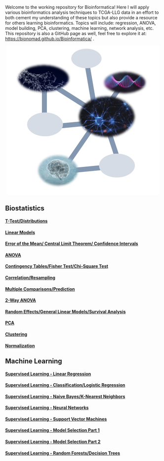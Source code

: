 


Welcome to the working repository for Bioinformatica! Here I will apply various bioinformatics analysis techniques to TCGA-LLG data in an effort to both cement my understanding of these topics but also provide a resource for others learning bioinformatics. Topics will include: regression, ANOVA, model building, PCA, clustering, machine learning, network analysis, etc. This repository is also a GitHub page as well, feel free to explore it at: https://bionomad.github.io/Bioinformatica/ . 

<p align="center">
    <img src="https://github.com/BioNomad/Bioinformatica/blob/main/images/info_graphic.PNG" width=, height=>
</p>

## Biostatistics 

#### [T-Test/Distributions][1]

#### [Linear Models][2]

#### [Error of the Mean/ Central Limit Theorem/ Confidence Intervals][3]

#### [ANOVA][4]

#### [Contingency Tables/Fisher Test/Chi-Square Test][5]

#### [Correlation/Resampling][6]

#### [Multiple Comparisons/Prediction][7]

#### [2-Way ANOVA][8]

#### [Random Effects/General Linear Models/Survival Analysis][9]

#### [PCA][10]

#### [Clustering][11]

#### [Normalization][12]

## Machine Learning

#### [Supervised Learning - Linear Regression][13]

#### [Supervised Learning - Classification/Logistic Regression][14]

#### [Supervised Learning - Naive Bayes/K-Nearest Neighbors][15]

#### [Supervised Learning - Neural Networks][16]

#### [Supervised Learning - Support Vector Machines][17]

#### [Supervised Learning - Model Selection Part 1][18]

#### [Supervised Learning - Model Selection Part 2][19]

#### [Supervised Learning - Random Forests/Decision Trees][20]

[1]: https://github.com/BioNomad/Bioinformatica/blob/main/pages_you_can_read/ttest_distributions/ttest_distributions.md

[2]: https://github.com/BioNomad/Bioinformatica/blob/main/pages_you_can_read/models/linear_model.md

[3]: https://github.com/BioNomad/Bioinformatica/blob/main/pages_you_can_read/error_clt_ci/error_clt_ci.md

[4]: https://github.com/BioNomad/Bioinformatica/blob/main/pages_you_can_read/anova/anova.md

[5]: https://github.com/BioNomad/Bioinformatica/blob/main/pages_you_can_read/ct_ft_ct/ct_ft_ct.md

[6]: https://github.com/BioNomad/Bioinformatica/blob/main/pages_you_can_read/correlation_resampling/correlation_resampling.md

[7]: https://github.com/BioNomad/Bioinformatica/blob/main/pages_you_can_read/mc_pred/mc_pred.md

[8]: https://github.com/BioNomad/Bioinformatica/blob/main/pages_you_can_read/2_anova/2_anova.md

[9]: https://github.com/BioNomad/Bioinformatica/blob/main/pages_you_can_read/re_glm_sur/re_glm_sur.md

[10]: https://github.com/BioNomad/Bioinformatica/blob/main/pages_you_can_read/pca/pca.md

[11]: https://github.com/BioNomad/Bioinformatica/blob/main/pages_you_can_read/clustering/clustering.md

[12]: https://github.com/BioNomad/Bioinformatica/blob/main/pages_you_can_read/normalization/normalization.md

[13]: https://github.com/BioNomad/Bioinformatica/blob/main/pages_you_can_read/supervised_linear_reg/supervised_linear_reg.md

[14]: https://github.com/BioNomad/Bioinformatica/blob/main/pages_you_can_read/supervised_class_log/supervised_class_log.md

[15]: https://github.com/BioNomad/Bioinformatica/blob/main/pages_you_can_read/supervised_nb_kn/supervised_nb_kn.md

[16]: https://github.com/BioNomad/Bioinformatica/blob/main/pages_you_can_read/supervised_nn/supervised_nn.md

[17]: https://github.com/BioNomad/Bioinformatica/blob/main/pages_you_can_read/supervised_svm/supervised_svm.md

[18]: https://github.com/BioNomad/Bioinformatica/blob/main/pages_you_can_read/supervised_ms_1/supervised_ms_1.md

[19]: https://github.com/BioNomad/Bioinformatica/blob/main/pages_you_can_read/supervised_ms_2/supervised_ms_2.md

[20]: https://github.com/BioNomad/Bioinformatica/blob/main/pages_you_can_read/supervised_rf/supervised_rf.md
